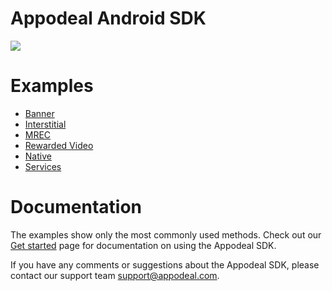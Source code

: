 # Appodeal Android SDK

[![](https://img.shields.io/badge/SDK%20version-beta%203.3.0-brightgreen)](https://docs.appodeal.com/android/get-started)

# Examples

* [Banner](https://github.com/appodeal/appodeal-android-sdk/tree/beta/banner)
* [Interstitial](https://github.com/appodeal/appodeal-android-sdk/tree/beta/interstitial)
* [MREC](https://github.com/appodeal/appodeal-android-sdk/tree/beta/mrec)
* [Rewarded Video](https://github.com/appodeal/appodeal-android-sdk/tree/beta/rewarded)
* [Native](https://github.com/appodeal/appodeal-android-sdk/tree/beta/native)
* [Services](https://github.com/appodeal/appodeal-android-sdk/tree/beta/analytics)

# Documentation

The examples show only the most commonly used methods.  Check out our [Get started](https://docs.appodeal.com/android/get-started) page for documentation on using the Appodeal SDK.

If you have any comments or suggestions about the Appodeal SDK, please contact our support team support@appodeal.com.